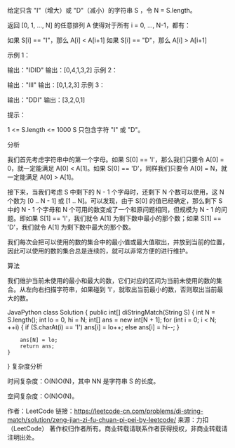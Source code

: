 给定只含 "I"（增大）或 "D"（减小）的字符串 S ，令 N = S.length。

返回 [0, 1, ..., N] 的任意排列 A 使得对于所有 i = 0, ..., N-1，都有：

如果 S[i] == "I"，那么 A[i] < A[i+1]
如果 S[i] == "D"，那么 A[i] > A[i+1]
 

示例 1：

输出："IDID"
输出：[0,4,1,3,2]
示例 2：

输出："III"
输出：[0,1,2,3]
示例 3：

输出："DDI"
输出：[3,2,0,1]
 

提示：

1 <= S.length <= 1000
S 只包含字符 "I" 或 "D"。


分析

我们首先考虑字符串中的第一个字母。如果 S[0] == 'I'，那么我们只要令 A[0] = 0，就一定能满足 A[0] < A[1]。如果 S[0] == 'D'，同样我们只要令 A[0] = N，就一定能满足 A[0] > A[1]。

接下来，当我们考虑 S 中剩下的 N - 1 个字母时，还剩下 N 个数可以使用，这 N 个数为 [0 .. N - 1] 或 [1 .. N]。可以发现，由于 S[0] 的值已经确定，那么剩下 S 中的 N - 1 个字母和 N 个可用的数变成了一个和原问题相同，但规模为 N - 1 的问题。即如果 S[1] == 'I'，我们就令 A[1] 为剩下数中最小的那个数；如果 S[1] == 'D'，我们就令 A[1] 为剩下数中最大的那个数。

我们每次会把可以使用的数的集合中的最小值或最大值取出，并放到当前的位置，因此可以使用的数的集合总是连续的，就可以非常方便的进行维护。

算法

我们维护当前未使用的最小和最大的数，它们对应的区间为当前未使用的数的集合。从左向右扫描字符串，如果碰到 'I'，就取出当前最小的数，否则取出当前最大的数。

JavaPython
class Solution {
    public int[] diStringMatch(String S) {
        int N = S.length();
        int lo = 0, hi = N;
        int[] ans = new int[N + 1];
        for (int i = 0; i < N; ++i) {
            if (S.charAt(i) == 'I')
                ans[i] = lo++;
            else
                ans[i] = hi--;
        }

        ans[N] = lo;
        return ans;
    }
}
复杂度分析

时间复杂度：O(N)O(N)，其中 NN 是字符串 S 的长度。

空间复杂度：O(N)O(N)。

作者：LeetCode
链接：https://leetcode-cn.com/problems/di-string-match/solution/zeng-jian-zi-fu-chuan-pi-pei-by-leetcode/
来源：力扣（LeetCode）
著作权归作者所有。商业转载请联系作者获得授权，非商业转载请注明出处。